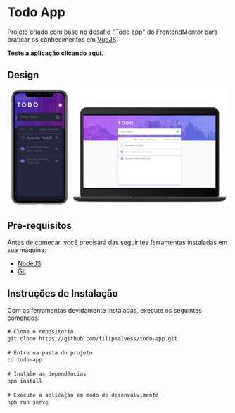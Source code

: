 # Todo App
Projeto criado com base no desafio ["Todo app"](https://www.frontendmentor.io/challenges/todo-app-Su1_KokOW) do FrontendMentor para praticar os conhecimentos em [VueJS](https://vuejs.org).

**Teste a aplicação clicando [aqui](https://vuejstasks.web.app).**

## Design
<img src="screenshot/screenshot.png" width="600">

## Pré-requisitos
Antes de começar, você precisará das seguintes ferramentas instaladas em sua máquina:
- [NodeJS](https://nodejs.org/en)
- [Git](https://git-scm.com/)

## Instruções de Instalação
Com as ferramentas devidamente instaladas, execute os seguintes comandos:
```
# Clone o repositório
git clone https://github.com/filipealvess/todo-app.git

# Entre na pasta do projeto
cd todo-app

# Instale as dependências
npm install

# Execute a aplicação em modo de desenvolvimento
npm run serve
```
